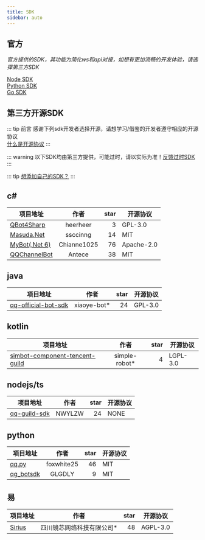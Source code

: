 ```yaml
---
title: SDK
sidebar: auto
---
```


 ## 官方
*官方提供的SDK，其功能为简化ws和api对接，如想有更加流畅的开发体验，请选择第三方SDK*

[Node SDK](https://bot.q.qq.com/wiki/develop/nodesdk/)  
[Python SDK](https://bot.q.qq.com/wiki/develop/pythonsdk/)  
[Go SDK](https://pkg.go.dev/github.com/tencent-connect/botgo)

<h2>第三方开源SDK</h2>

::: tip 前言
感谢下列sdk开发者选择开源，请想学习/借鉴的开发者遵守相应的开源协议  
[什么是开源协议](/docs/third/open_source_protocol.html)
:::

::: warning
以下SDK均由第三方提供，可能过时，请以实际为准！[反馈过时SDK](/about/contact.html#反馈)
:::

::: tip
[想添加自己的SDK？](/about/contact.html#sdk)
:::

 ## c#

| 项目地址 | 作者 | star | 开源协议 |
| ------- |:----:| ----:| -------- |
| [QBot4Sharp](https://github.com/heerheer/QBot4Sharp) | heerheer | 3 | GPL-3.0 |
| [Masuda.Net](https://github.com/ssccinng/Masuda.Net) | ssccinng | 14 | MIT |
| [MyBot(.Net 6)](https://github.com/Chianne1025/QQChannelFramework) | Chianne1025 | 76 | Apache-2.0 |
| [QQChannelBot](https://github.com/Antecer/QQChannelBot) | Antece | 38 | MIT |

 ## java

| 项目地址 | 作者 | star | 开源协议 |
| ------- |:----:| ----:| -------- |
| [qq-official-bot-sdk](https://github.com/xiaoye-bot/qq-official-bot-sdk) | xiaoye-bot* | 24 | GPL-3.0 |

 ## kotlin

| 项目地址 | 作者 | star | 开源协议 |
| ------- |:----:| ----:| -------- |
| [simbot-component-tencent-guild](https://github.com/simple-robot/simbot-component-tencent-guild) | simple-robot* | 4 | LGPL-3.0

 ## nodejs/ts

| 项目地址 | 作者 | star | 开源协议 |
| ------- |:----:| ----:| -------- |
| [qq-guild-sdk](https://github.com/NWYLZW/qq-guild-sdk) | NWYLZW | 24 | NONE |

 ## python

| 项目地址 | 作者 | star | 开源协议 |
| ------- |:----:| ----:| -------- |
| [qq.py](https://github.com/foxwhite25/qq.py) | foxwhite25 | 46 | MIT |
| [qg_botsdk](https://github.com/GLGDLY/qg_botsdk) | GLGDLY | 9 | MIT |

 ## 易
 
| 项目地址 | 作者 | star | 开源协议 |
| ------- |:----:| ----:| -------- |
| [Sirius](https://gitee.com/sichuan-mirror-core-network/sirius-bot) | 四川镜芯网络科技有限公司* | 48 | AGPL-3.0 |
